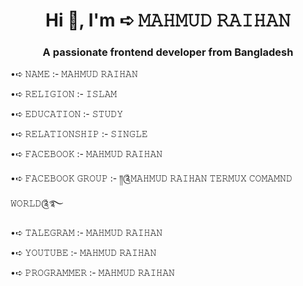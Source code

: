 <h1 align="center">Hi 👋, I'm ➪ 𝙼𝙰𝙷𝙼𝚄𝙳 𝚁𝙰𝙸𝙷𝙰𝙽</h1>
<h3 align="center">A passionate frontend developer from Bangladesh</h3>

•➪ 𝙽𝙰𝙼𝙴 :- 𝙼𝙰𝙷𝙼𝚄𝙳 𝚁𝙰𝙸𝙷𝙰𝙽

•➪ 𝚁𝙴𝙻𝙸𝙶𝙸𝙾𝙽 :- 𝙸𝚂𝙻𝙰𝙼

•➪ 𝙴𝙳𝚄𝙲𝙰𝚃𝙸𝙾𝙽 :- 𝚂𝚃𝚄𝙳𝚈

•➪ 𝚁𝙴𝙻𝙰𝚃𝙸𝙾𝙽𝚂𝙷𝙸𝙿 :- 𝚂𝙸𝙽𝙶𝙻𝙴

•➪ 𝙵𝙰𝙲𝙴𝙱𝙾𝙾𝙺 :- 𝙼𝙰𝙷𝙼𝚄𝙳 𝚁𝙰𝙸𝙷𝙰𝙽

•➪ 𝙵𝙰𝙲𝙴𝙱𝙾𝙾𝙺 𝙶𝚁𝙾𝚄𝙿 :- ༎༊𝙼𝙰𝙷𝙼𝚄𝙳 𝚁𝙰𝙸𝙷𝙰𝙽 𝚃𝙴𝚁𝙼𝚄𝚇 𝙲𝙾𝙼𝙰𝙼𝙽𝙳 𝚆𝙾𝚁𝙻𝙳༊࿐

•➪ 𝚃𝙰𝙻𝙴𝙶𝚁𝙰𝙼 :- 𝙼𝙰𝙷𝙼𝚄𝙳 𝚁𝙰𝙸𝙷𝙰𝙽

•➪ 𝚈𝙾𝚄𝚃𝚄𝙱𝙴 :- 𝙼𝙰𝙷𝙼𝚄𝙳 𝚁𝙰𝙸𝙷𝙰𝙽 

•➪ 𝙿𝚁𝙾𝙶𝚁𝙰𝙼𝙼𝙴𝚁 :- 𝙼𝙰𝙷𝙼𝚄𝙳 𝚁𝙰𝙸𝙷𝙰𝙽
